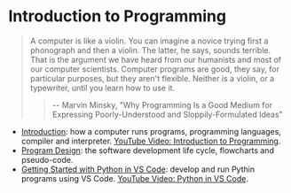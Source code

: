 # Introduction to Programming

> A computer is like a violin. You can imagine a novice trying first a phonograph and then a violin. The latter, he says, sounds terrible. That is the argument we have heard from our humanists and most of our computer scientists. Computer programs are good, they say, for particular purposes, but they aren't flexible. Neither is a violin, or a typewriter, until you learn how to use it.
>
> > -- Marvin Minsky, "Why Programming Is a Good Medium for Expressing Poorly-Understood and Sloppily-Formulated Ideas"

- [Introduction](introduction.md): how a computer runs programs, programming languages, compiler and interpreter. [YouTube Video: Introduction to Programming](https://youtu.be/4jJ9elnDTk0).
- [Program Design](program-design.md): the software development life cycle, flowcharts and pseudo-code.
- [Getting Started with Python in VS Code](getting-started.md): develop and run Pythin programs using VS Code. [YouTube Video: Python in VS Code](https://youtu.be/FMpb1oN5Jew).
